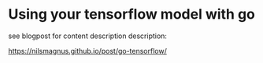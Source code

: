
# Using your tensorflow model with go

see blogpost for content description description:

https://nilsmagnus.github.io/post/go-tensorflow/



